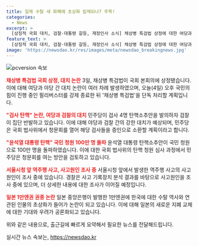 ```yaml
---
title: 일제 수탈 새 화폐에 초상화 탑재되나? 주목!
categories:
  - News
excerpt: >
  [상징적 국회 대치, 검찰·대통령 갈등, 재정인사 소식] 채상병 특검법 상정에 대한 여당과 야당의 갈등, 검사 탄핵 문제를 둘러싼 검찰과 야당의 대치, 윤석열 대통령 탄핵 청원 돌파, 서울 역주행 참사 관련 설명 등 이목을 끄는 다양한 뉴스 속보. 윤 대통령의 발언과 새 지폐 논란 등도 주목할만한 소식으로, CBS노컷뉴스를 통해 더 많은 이야기가 전해집니다.
feature_text: >
  [상징적 국회 대치, 검찰·대통령 갈등, 재정인사 소식] 채상병 특검법 상정에 대한 여당과 야당의 갈등, 검사 탄핵 문제를 둘러싼 검찰과 야당의 대치, 윤석열 대통령 탄핵 청원 돌파, 서울 역주행 참사 관련 설명 등 이목을 끄는 다양한 뉴스 속보. 윤 대통령의 발언과 새 지폐 논란 등도 주목할만한 소식으로, CBS노컷뉴스를 통해 더 많은 이야기가 전해집니다.
image: 'https://newsdao.kr/res/images/meta/newsdao_breakingnews.jpg'
---
```


<p><img src="https://newsdao.kr/res/images/meta/newsdao_breakingnews.jpg" alt="pcversion 속보" /></p>

<p><b><span style="color: #ee2323;">채상병 특검법 국회 상정, 대치 논란</span></b>
3일, 채상병 특검법이 국회 본회의에 상정됐습니다. 이에 대해 여당과 야당 간 대치 논란이 여러 차례 발생하였으며, 오늘(4일) 오후 국민의힘이 진행 중인 필리버스터를 강제 종료한 뒤 '채상병 특검법'을 단독 처리할 계획입니다.</p>

<p data-ke-size="size16"></p>

<p><b><span style="color: #ee2323;">"검사 탄핵" 논란, 여당과 검찰의 대치</span></b>
민주당이 검사 4명 탄핵소추안을 발의하자 검찰이 집단 반발하고 있습니다. 이에 대해 야당과 검찰 간의 강한 대치가 예상되며, 민주당은 국회 법사위에서 청문회를 열어 해당 검사들을 증인으로 소환할 계획이라고 합니다.</p>

<p data-ke-size="size16"></p>

<p><b><span style="color: #ee2323;">"윤석열 대통령 탄핵" 국민 청원 100만 명 돌파</span></b>
윤석열 대통령 탄핵소추안이 국민 청원으로 100만 명을 돌파하였습니다. 이에 대한 국회 법사위의 탄핵 청원 심사 과정에서 민주당은 청문회를 여는 방안을 검토하고 있습니다.</p>

<p data-ke-size="size16"></p>

<p><b><span style="color: #ee2323;">서울시청 앞 역주행 사고, 사고원인 조사 중</span></b>
서울시청 앞에서 발생한 역주행 사고의 사고원인이 조사 중에 있습니다. 경찰은 사고 기록장치 분석 결과를 바탕으로 사고원인을 조사 중에 있으며, 더 상세한 내용에 대한 조사가 이어질 예정입니다.</p>

<p data-ke-size="size16"></p>

<p><b><span style="color: #ee2323;">일본 1만엔권 권종 논란</span></b>
일본 중앙은행이 발행한 1만엔권에 한국에 대한 수탈 역사와 연관된 인물의 초상화가 들어가 논란이 되고 있습니다. 이에 대해 일본의 새로운 지폐 교체에 대한 기대와 우려가 공론화되고 있습니다.</p>

<p data-ke-size="size16"></p>

<p>위와 같은 내용으로, 출근길에 빠르게 요약해서 필요한 뉴스를 전달해드립니다.</p>
실시간 뉴스 속보는, <a href="https://newsdao.kr" rel="dofollow">https://newsdao.kr</a>


